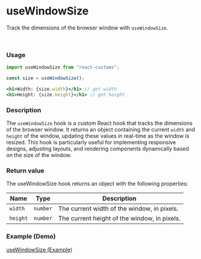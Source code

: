 # useWindowSize

Track the dimensions of the browser window with `useWindowSize`.

<br>

### Usage

```jsx
import useWindowSize from "react-customs";

const size = useWindowSize();

<h1>Width: {size.width}</h1> // get width
<h1>Height: {size.height}</h1> // get height
```

### Description

The `useWindowSize` hook is a custom React hook that tracks the dimensions of the browser window. It returns an object containing the current `width` and `height` of the window, updating these values in real-time as the window is resized. This hook is particularly useful for implementing responsive designs, adjusting layouts, and rendering components dynamically based on the size of the window.

### Return value

The useWindowSize hook returns an object with the following properties:

| Name     | Type     | Description                                  |
| -------- | -------- | -------------------------------------------- |
| `width`  | `number` | The current width of the window, in pixels.  |
| `height` | `number` | The current height of the window, in pixels. |

### Example (Demo)

<a href="https://stackblitz.com/edit/vitejs-vite-pqwcbb-tfftbd?file=src%2FApp.jsx" target="_blank">useWindowSize (Example)</a>
